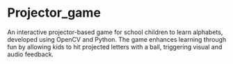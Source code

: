 # Projector_game
An interactive projector-based game for school children to learn alphabets, developed using OpenCV and Python. The game enhances learning through fun by allowing kids to hit projected letters with a ball, triggering visual and audio feedback.
